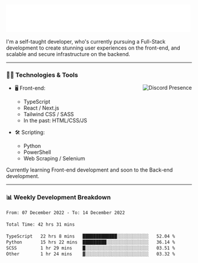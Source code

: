 <img src="assets/wave.svg" alt=":wave:" />

I'm a self-taught developer, who's currently pursuing a Full-Stack development to create stunning user experiences on the front-end, and scalable and secure infrastructure on the backend.

---

### 🧑‍💻 Technologies & Tools

<a href="https://discord.com/users/414304208649453568" target="_blank" rel="nofollow">
   <img src="https://lanyard-profile-readme.vercel.app/api/414304208649453568?idleMessage=Probably%20doing%20something%20else..." alt="Discord Presence" align="right">
</a>

- 🖥️ Front-end:

  - TypeScript
  - React / Next.js
  - Tailwind CSS / SASS
  - In the past: HTML/CSS/JS

- 🛠 Scripting:

  - Python
  - PowerShell
  - Web Scraping / Selenium

Currently learning Front-end development and soon to the Back-end development.

---

### 📊 Weekly Development Breakdown

<!-- ![ccrsxx's GitHub Stats](https://github-readme-stats.vercel.app/api?username=ccrsxx&count_private=true&theme=tokyonight) -->
<!-- ![ccrsxx's Top Langs](https://github-readme-stats.vercel.app/api/top-langs/?username=ccrsxx&hide=lua,java,html&theme=tokyonight) -->

<!--START_SECTION:waka-->

```text
From: 07 December 2022 - To: 14 December 2022

Total Time: 42 hrs 31 mins

TypeScript   22 hrs 8 mins   █████████████░░░░░░░░░░░░   52.04 %
Python       15 hrs 22 mins  █████████░░░░░░░░░░░░░░░░   36.14 %
SCSS         1 hr 29 mins    █░░░░░░░░░░░░░░░░░░░░░░░░   03.51 %
Other        1 hr 24 mins    ▓░░░░░░░░░░░░░░░░░░░░░░░░   03.32 %
```

<!--END_SECTION:waka-->
